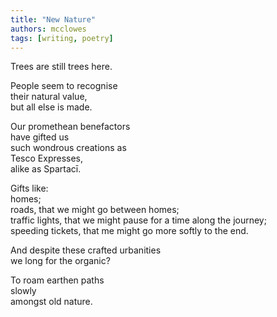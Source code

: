 ```yaml
---
title: "New Nature"
authors: mcclowes
tags: [writing, poetry]
---
```


Trees are still trees here.  
  
<!--truncate-->  
  
People seem to recognise  
their natural value,  
but all else is made.  
  
Our promethean benefactors  
have gifted us  
such wondrous creations as  
Tesco Expresses,  
alike as Spartacī.  
  
Gifts like:  
homes;  
roads, that we might go between homes;  
traffic lights, that we might pause for a time along the journey;  
speeding tickets, that me might go more softly to the end.  
  
And despite these crafted urbanities  
we long for the organic?  
  
To roam earthen paths  
slowly  
amongst old nature.  